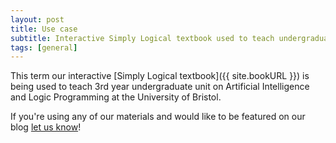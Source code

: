 ```yaml
---
layout: post
title: Use case
subtitle: Interactive Simply Logical textbook used to teach undergraduate course
tags: [general]
---
```


This term our interactive [Simply Logical textbook]({{ site.bookURL }}) is being used to teach 3rd year undergraduate unit on Artificial Intelligence and Logic Programming at the University of Bristol.

If you're using any of our materials and would like to be featured on our blog [let us know](/contact-us/)!
